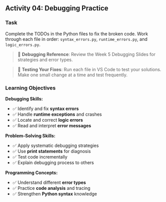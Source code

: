 ## Activity 04: Debugging Practice

### Task

Complete the TODOs in the Python files to fix the broken code. Work through each file in order: `syntax_errors.py`, `runtime_errors.py`, and `logic_errors.py`.

> 🐛 **Debugging Reference**: Review the Week 5 Debugging Slides for strategies and error types.

> 🔧 **Testing Your Fixes**: Run each file in VS Code to test your solutions. Make one small change at a time and test frequently.

### Learning Objectives 

**Debugging Skills:**
- ✅ Identify and fix **syntax errors**
- ✅ Handle **runtime exceptions** and crashes
- ✅ Locate and correct **logic errors**
- ✅ Read and interpret **error messages**

**Problem-Solving Skills:**
- ✅ Apply systematic debugging strategies
- ✅ Use **print statements** for diagnosis
- ✅ Test code incrementally
- ✅ Explain debugging process to others

**Programming Concepts:**
- ✅ Understand different **error types**
- ✅ Practice **code analysis** and tracing
- ✅ Strengthen **Python syntax** knowledge
